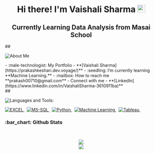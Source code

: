 <h1 align="center">Hi there! I'm Vaishali Sharma <img src="https://media.giphy.com/media/hvRJCLFzcasrR4ia7z/giphy.gif" width="25px"> </h1>
<h2 align="center">Currently Learning Data Analysis from Masai School </h2>
## <p style="display:flex; align-items: center"> <img src="https://img.icons8.com/color/48/000000/user-male-circle--v2.png"/> About Me </p>
- :male-technologist: My Portfolio - **[Vaishali Sharma](https://prakashkeshari.dev.voyage/)**
- :seedling: I’m currently learning **Machine Learning.**
- :mailbox: How to reach me **prakash00710@gmail.com**
- Connect with me - **[LinkedIn](https://www.linkedin.com/in/VaishaliSharma-3610911ba)**
<br/>
## <p style="display:flex; align-items: center"> <img src="https://img.icons8.com/color/48/000000/source-code.png"/> Languages and Tools:</p>
<p>
   <a href="#"> <img src="https://img.shields.io/badge/EXCEL-orange?style=for-the-badge&labelColor=black&logo=Excel&logoColor=orange" alt="EXCEL"/> </a> &nbsp;
   <a href="#"> <img src="https://img.shields.io/badge/MS-SQL-blue?style=for-the-badge&labelColor=black&logo=SQL&logoColor=blue" alt="MS-SQL"/> </a> &nbsp;
   <a href="#"> <img src="https://img.shields.io/badge/-Python-F0DB4F?style=for-the-badge&labelColor=black&logo=Python&logoColor=F0DB4F" alt="Python"/> </a> &nbsp;
   <a href="#"> <img src="https://img.shields.io/badge/Machine Learning-00C7B7?style=for-the-badge&labelColor=black&logo=Machine Learning&logoColor=white" alt="Machine Learning"/> </a> &nbsp;
   <a href="#"> <img src="https://img.shields.io/badge/Tableau-14354C?style=for-the-badge&labelColor=black&logo=Tableau&logoColor=white" alt="Tableau"/> </a> &nbsp;
</p>
<h3>:bar_chart: Github Stats</h3>
<br/>
<p align="center">
   <img align="center"  src="https://github-readme-streak-stats.herokuapp.com/?user=prakash00710&theme=dark" /> <br \>
   <img align="center" src="https://github-readme-stats.vercel.app/api?username=prakash00710&show_icons=true&locale=en&theme=dark"/>
</p>
